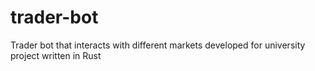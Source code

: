 # trader-bot
Trader bot that interacts with different markets developed for university project written in Rust

